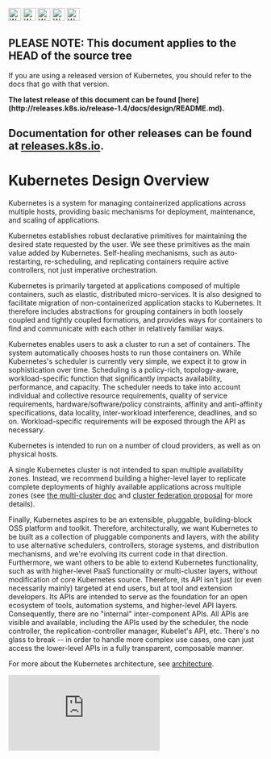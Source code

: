 <!-- BEGIN MUNGE: UNVERSIONED_WARNING -->

<!-- BEGIN STRIP_FOR_RELEASE -->

<img src="http://kubernetes.io/kubernetes/img/warning.png" alt="WARNING"
     width="25" height="25">
<img src="http://kubernetes.io/kubernetes/img/warning.png" alt="WARNING"
     width="25" height="25">
<img src="http://kubernetes.io/kubernetes/img/warning.png" alt="WARNING"
     width="25" height="25">
<img src="http://kubernetes.io/kubernetes/img/warning.png" alt="WARNING"
     width="25" height="25">
<img src="http://kubernetes.io/kubernetes/img/warning.png" alt="WARNING"
     width="25" height="25">

<h2>PLEASE NOTE: This document applies to the HEAD of the source tree</h2>

If you are using a released version of Kubernetes, you should
refer to the docs that go with that version.

<!-- TAG RELEASE_LINK, added by the munger automatically -->
<strong>
The latest release of this document can be found
[here](http://releases.k8s.io/release-1.4/docs/design/README.md).

Documentation for other releases can be found at
[releases.k8s.io](http://releases.k8s.io).
</strong>
--

<!-- END STRIP_FOR_RELEASE -->

<!-- END MUNGE: UNVERSIONED_WARNING -->

# Kubernetes Design Overview

Kubernetes is a system for managing containerized applications across multiple
hosts, providing basic mechanisms for deployment, maintenance, and scaling of
applications.

Kubernetes establishes robust declarative primitives for maintaining the desired
state requested by the user. We see these primitives as the main value added by
Kubernetes. Self-healing mechanisms, such as auto-restarting, re-scheduling, and
replicating containers require active controllers, not just imperative
orchestration.

Kubernetes is primarily targeted at applications composed of multiple
containers, such as elastic, distributed micro-services. It is also designed to
facilitate migration of non-containerized application stacks to Kubernetes. It
therefore includes abstractions for grouping containers in both loosely coupled
and tightly coupled formations, and provides ways for containers to find and
communicate with each other in relatively familiar ways.

Kubernetes enables users to ask a cluster to run a set of containers. The system
automatically chooses hosts to run those containers on. While Kubernetes's
scheduler is currently very simple, we expect it to grow in sophistication over
time. Scheduling is a policy-rich, topology-aware, workload-specific function
that significantly impacts availability, performance, and capacity. The
scheduler needs to take into account individual and collective resource
requirements, quality of service requirements, hardware/software/policy
constraints, affinity and anti-affinity specifications, data locality,
inter-workload interference, deadlines, and so on. Workload-specific
requirements will be exposed through the API as necessary.

Kubernetes is intended to run on a number of cloud providers, as well as on
physical hosts.

A single Kubernetes cluster is not intended to span multiple availability zones.
Instead, we recommend building a higher-level layer to replicate complete
deployments of highly available applications across multiple zones (see
[the multi-cluster doc](../admin/multi-cluster.md) and [cluster federation proposal](../proposals/federation.md)
for more details).

Finally, Kubernetes aspires to be an extensible, pluggable, building-block OSS
platform and toolkit. Therefore, architecturally, we want Kubernetes to be built
as a collection of pluggable components and layers, with the ability to use
alternative schedulers, controllers, storage systems, and distribution
mechanisms, and we're evolving its current code in that direction. Furthermore,
we want others to be able to extend Kubernetes functionality, such as with
higher-level PaaS functionality or multi-cluster layers, without modification of
core Kubernetes source. Therefore, its API isn't just (or even necessarily
mainly) targeted at end users, but at tool and extension developers. Its APIs
are intended to serve as the foundation for an open ecosystem of tools,
automation systems, and higher-level API layers. Consequently, there are no
"internal" inter-component APIs. All APIs are visible and available, including
the APIs used by the scheduler, the node controller, the replication-controller
manager, Kubelet's API, etc. There's no glass to break -- in order to handle
more complex use cases, one can just access the lower-level APIs in a fully
transparent, composable manner.

For more about the Kubernetes architecture, see [architecture](architecture.md).


<!-- BEGIN MUNGE: GENERATED_ANALYTICS -->
[![Analytics](https://kubernetes-site.appspot.com/UA-36037335-10/GitHub/docs/design/README.md?pixel)]()
<!-- END MUNGE: GENERATED_ANALYTICS -->
